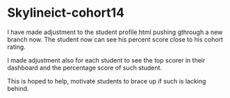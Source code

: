 # Skylineict-cohort14

I have made adjustment to the student profile html pushing gthrough a new branch now.
The student now can see his percent score close to his cohort rating.

I made adjustment also for each student to see the top scorer in their dashboard 
and the percentage score of such student.

This is hoped to help, motivate students to brace up if such is lacking behind.